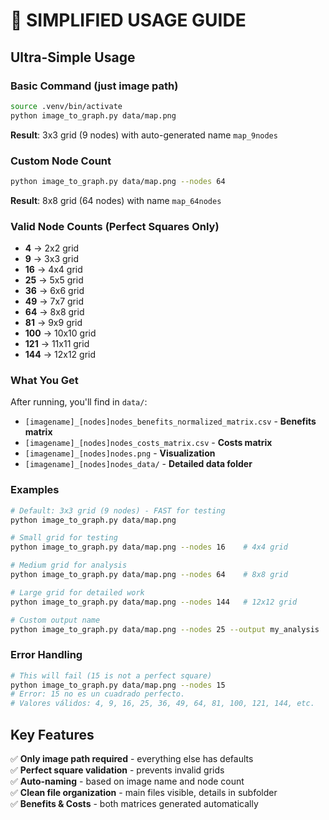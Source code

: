 # 🚀 **SIMPLIFIED USAGE GUIDE**

## **Ultra-Simple Usage**

### **Basic Command (just image path)**
```bash
source .venv/bin/activate
python image_to_graph.py data/map.png
```
**Result**: 3x3 grid (9 nodes) with auto-generated name `map_9nodes`

### **Custom Node Count**
```bash
python image_to_graph.py data/map.png --nodes 64
```
**Result**: 8x8 grid (64 nodes) with name `map_64nodes`

### **Valid Node Counts (Perfect Squares Only)**
- **4** → 2x2 grid
- **9** → 3x3 grid  
- **16** → 4x4 grid
- **25** → 5x5 grid
- **36** → 6x6 grid
- **49** → 7x7 grid
- **64** → 8x8 grid
- **81** → 9x9 grid
- **100** → 10x10 grid
- **121** → 11x11 grid
- **144** → 12x12 grid

### **What You Get**
After running, you'll find in `data/`:
- `[imagename]_[nodes]nodes_benefits_normalized_matrix.csv` - **Benefits matrix**
- `[imagename]_[nodes]nodes_costs_matrix.csv` - **Costs matrix**  
- `[imagename]_[nodes]nodes.png` - **Visualization**
- `[imagename]_[nodes]nodes_data/` - **Detailed data folder**

### **Examples**
```bash
# Default: 3x3 grid (9 nodes) - FAST for testing
python image_to_graph.py data/map.png

# Small grid for testing
python image_to_graph.py data/map.png --nodes 16    # 4x4 grid

# Medium grid for analysis  
python image_to_graph.py data/map.png --nodes 64    # 8x8 grid

# Large grid for detailed work
python image_to_graph.py data/map.png --nodes 144   # 12x12 grid

# Custom output name
python image_to_graph.py data/map.png --nodes 25 --output my_analysis
```

### **Error Handling**
```bash
# This will fail (15 is not a perfect square)
python image_to_graph.py data/map.png --nodes 15
# Error: 15 no es un cuadrado perfecto.
# Valores válidos: 4, 9, 16, 25, 36, 49, 64, 81, 100, 121, 144, etc.
```

## **Key Features**
✅ **Only image path required** - everything else has defaults  
✅ **Perfect square validation** - prevents invalid grids  
✅ **Auto-naming** - based on image name and node count  
✅ **Clean file organization** - main files visible, details in subfolder  
✅ **Benefits & Costs** - both matrices generated automatically
